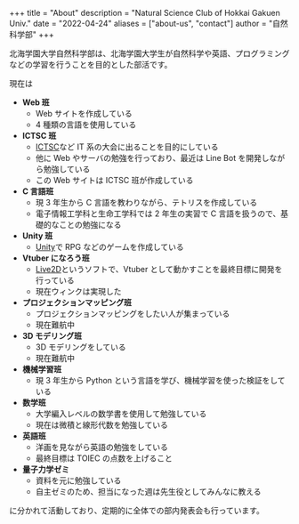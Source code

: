 +++
title = "About"
description = "Natural Science Club of Hokkai Gakuen Univ."
date = "2022-04-24"
aliases = ["about-us", "contact"]
author = "自然科学部"
+++

北海学園大学自然科学部は、北海学園大学生が自然科学や英語、プログラミングなどの学習を行うことを目的とした部活です。

現在は

- **Web 班**
  - Web サイトを作成している
  - 4 種類の言語を使用している
- **ICTSC 班**
  - [ICTSC](https://icttoracon.net)など IT 系の大会に出ることを目的にしている
  - 他に Web やサーバの勉強を行っており、最近は Line Bot を開発しながら勉強している
  - この Web サイトは ICTSC 班が作成している
- **C 言語班**
  - 現 3 年生から C 言語を教わりながら、テトリスを作成している
  - 電子情報工学科と生命工学科では 2 年生の実習で C 言語を扱うので、基礎的なことの勉強になる
- **Unity 班**
  - [Unity](https://unity.com/ja)で RPG などのゲームを作成している
- **Vtuber になろう班**
  - [Live2D](https://www.live2d.com)というソフトで、Vtuber として動かすことを最終目標に開発を行っている
  - 現在ウィンクは実現した
- **プロジェクションマッピング班**
  - プロジェクションマッピングをしたい人が集まっている
  - 現在難航中
- **3D モデリング班**
  - 3D モデリングをしている
  - 現在難航中
- **機械学習班**
  - 現 3 年生から Python という言語を学び、機械学習を使った検証をしている
- **数学班**
  - 大学編入レベルの数学書を使用して勉強している
  - 現在は微積と線形代数を勉強している
- **英語班**
  - 洋画を見ながら英語の勉強をしている
  - 最終目標は TOIEC の点数を上げること
- **量子力学ゼミ**
  - 資料を元に勉強している
  - 自主ゼミのため、担当になった週は先生役としてみんなに教える

に分かれて活動しており、定期的に全体での部内発表会も行っています。

